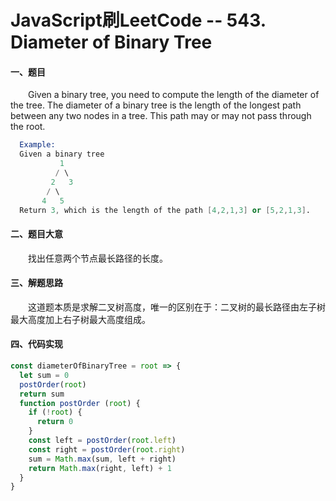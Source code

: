 # JavaScript刷LeetCode -- 543. Diameter of Binary Tree

#### 一、题目

  &emsp;&emsp;Given a binary tree, you need to compute the length of the diameter of the tree. The diameter of a binary tree is the length of the longest path between any two nodes in a tree. This path may or may not pass through the root.

```s
  Example:
  Given a binary tree 
           1
          / \
         2   3
        / \     
       4   5    
  Return 3, which is the length of the path [4,2,1,3] or [5,2,1,3].
```

#### 二、题目大意

  &emsp;&emsp;找出任意两个节点最长路径的长度。

#### 三、解题思路

  &emsp;&emsp;这道题本质是求解二叉树高度，唯一的区别在于：二叉树的最长路径由左子树最大高度加上右子树最大高度组成。

#### 四、代码实现

```JavaScript
const diameterOfBinaryTree = root => {
  let sum = 0
  postOrder(root)
  return sum
  function postOrder (root) {
    if (!root) {
      return 0
    }
    const left = postOrder(root.left)
    const right = postOrder(root.right)
    sum = Math.max(sum, left + right)
    return Math.max(right, left) + 1
  }
}
```
